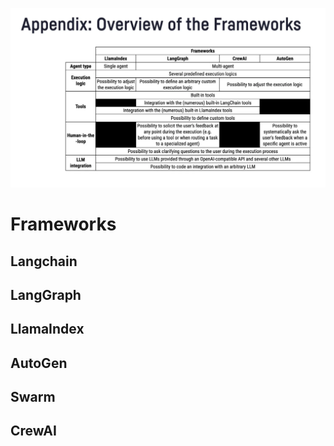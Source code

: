 
![alt text](image-1.png)


# 

# Frameworks

## Langchain

## LangGraph

## LlamaIndex

## AutoGen

## Swarm

## CrewAI
